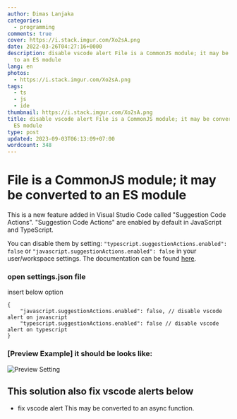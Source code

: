 ```yaml
---
author: Dimas Lanjaka
categories:
  - programming
comments: true
cover: https://i.stack.imgur.com/Xo2sA.png
date: 2022-03-26T04:27:16+0000
description: disable vscode alert File is a CommonJS module; it may be converted
  to an ES module
lang: en
photos:
  - https://i.stack.imgur.com/Xo2sA.png
tags:
  - ts
  - js
  - ide
thumbnail: https://i.stack.imgur.com/Xo2sA.png
title: disable vscode alert File is a CommonJS module; it may be converted to an
  ES module
type: post
updated: 2023-09-03T06:13:09+07:00
wordcount: 348
---
```


# File is a CommonJS module; it may be converted to an ES module
This is a new feature added in Visual Studio Code called "Suggestion Code Actions". "Suggestion Code Actions" are enabled by default in JavaScript and TypeScript.

You can disable them by setting: `"typescript.suggestionActions.enabled": false` or `"javascript.suggestionActions.enabled": false` in your user/workspace settings. The documentation can be found [here](https://code.visualstudio.com/docs/getstarted/settings).

### open settings.json file
insert below option
```jsonc
{
    "javascript.suggestionActions.enabled": false, // disable vscode alert on javascript
    "typescript.suggestionActions.enabled": false // disable vscode alert on typescript
}
```

### [Preview Example] it should be looks like:
![Preview Setting](https://i.stack.imgur.com/2AUwp.png)

## This solution also fix vscode alerts below
- fix vscode alert This may be converted to an async function.